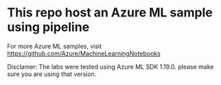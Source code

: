 # This repo host an Azure ML sample using pipeline 

For more Azure ML samples, visit https://github.com/Azure/MachineLearningNotebooks


Disclamer: The labs were tested using Azure ML SDK 1.19.0. please make sure you are using that version.
